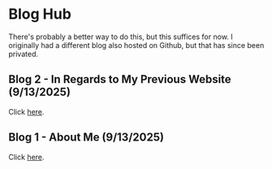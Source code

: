 # Blog Hub

There's probably a better way to do this, but this suffices for now. I originally had a different blog also hosted on Github, but that has since been privated. 

## Blog 2 - In Regards to My Previous Website (9/13/2025)

Click [here](blog/blog2).

## Blog 1 - About Me (9/13/2025)

Click [here](blog/blog1).